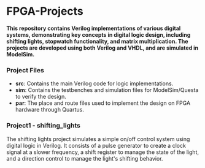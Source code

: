 # FPGA-Projects

**This repository contains Verilog implementations of various digital systems, demonstrating key concepts in digital logic design, including shifting lights, stopwatch functionality, and matrix multiplication. The projects are developed using both Verilog and VHDL, and are simulated in ModelSim.**

### Project Files

- **src**: Contains the main Verilog code for logic implementations.
- **sim**: Contains the testbenches and simulation files for ModelSim/Questa to verify the design.
- **par**: The place and route files used to implement the design on FPGA hardware through Quartus.

### Project1 - shifting_lights
The shifting lights project simulates a simple on/off control system using digital logic in Verilog. It consists of a pulse generator to create a clock signal at a slower frequency, a shift register to manage the state of the light, and a direction control to manage the light's shifting behavior. 
